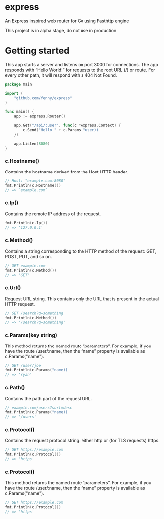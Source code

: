 # express
An Express inspired web router for Go using Fasthttp engine

This project is in alpha stage, do not use in production

# Getting started
This app starts a server and listens on port 3000 for connections. The app responds with “Hello World!” for requests to the root URL (/) or route. For every other path, it will respond with a 404 Not Found.

```go
package main

import (
	"github.com/fenny/express"
)

func main() {
	app := express.Router()

	app.Get("/api/:user", func(c *express.Context) {
		c.Send("Hello " + c.Params("user))
	})

	app.Listen(8080)
}
```

### c.Hostname()
Contains the hostname derived from the Host HTTP header.
```go
// Host: "example.com:8080"
fmt.Println(c.Hostname())
// => `example.com`
```

### c.Ip()
Contains the remote IP address of the request.
```go
fmt.Println(c.Ip())
// => '127.0.0.1'
```

### c.Method()
Contains a string corresponding to the HTTP method of the request: GET, POST, PUT, and so on.
```go
// GET example.com
fmt.Println(c.Method())
// => 'GET'
```


### c.Url()
Request URL string. This contains only the URL that is present in the actual HTTP request. 
```go
// GET /search?q=something
fmt.Println(c.Method())
// => '/search?q=something'
```

### c.Params(key string)
This method returns the named route “parameters”. For example, if you have the route /user/:name, then the “name” property is available as c.Params("name").
```go
// GET /user/joe
fmt.Println(c.Params("name))
// => 'ryan'
```

### c.Path()
Contains the path part of the request URL.
```go
// example.com/users?sort=desc
fmt.Println(c.Params("name))
// => '/users'
```

### c.Protocol()
Contains the request protocol string: either http or (for TLS requests) https.
```go
// GET https://example.com
fmt.Println(c.Protocol())
// => 'https'
```

### c.Protocol()
This method returns the named route “parameters”. For example, if you have the route /user/:name, then the “name” property is available as c.Params("name").
```go
// GET https://example.com
fmt.Println(c.Protocol())
// => 'https'
```
